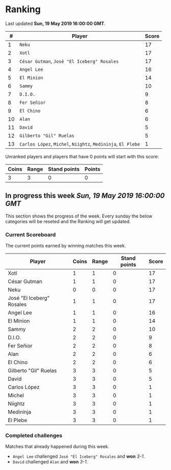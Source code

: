 # Ranking

Last updated **Sun, 19 May 2019 16:00:00 GMT**.

|#|Player|Score|
|-|------|-----|
|1|`Neku`|17|
|2|`Xotl`|17|
|3|`César Gutman`, `José "El Iceberg" Rosales`|17|
|4|`Angel Lee`|16|
|5|`El Minion`|14|
|6|`Sammy`|10|
|7|`D.I.O.`|9|
|8|`Fer Señior`|8|
|9|`El Chino`|6|
|10|`Alan`|6|
|11|`David`|5|
|12|`Gilberto "Gil" Ruelas`|5|
|13|`Carlos López`, `Michel`, `Niightz`, `Medininja`, `El Plebe`|1|

Unranked players and players that have 0 points will start with this score:

|Coins|Range|Stand points|Points|
|-----|-----|------------|------|
|3|3|0|0|

## In progress this week *Sun, 19 May 2019 16:00:00 GMT*
This section shows the progress of the week. Every sunday the below categories will be reseted and the Ranking will get updated.

### Current Scoreboard
The current points earned by winning matches this week.

|Player|Coins|Range|Stand points|Score|
|------|-----|-----|------------|-----|
|Xotl|1|1|0|17|
|César Gutman|1|1|0|17|
|Neku|0|0|0|17|
|José "El Iceberg" Rosales|1|1|0|17|
|Angel Lee|1|1|0|16|
|El Minion|1|1|0|14|
|Sammy|2|2|0|10|
|D.I.O.|2|2|0|9|
|Fer Señior|2|2|0|8|
|Alan|2|2|0|6|
|El Chino|2|2|0|6|
|Gilberto "Gil" Ruelas|3|3|0|5|
|David|3|3|0|5|
|Carlos López|3|3|0|1|
|Michel|3|3|0|1|
|Niightz|3|3|0|1|
|Medininja|3|3|0|1|
|El Plebe|3|3|0|1|

### Completed challenges
Matches that already happened during this week.

* `Angel Lee` challenged `José "El Iceberg" Rosales` and **won** *3-1*.
* `David` challenged `Alan` and **won** *3-1*.
